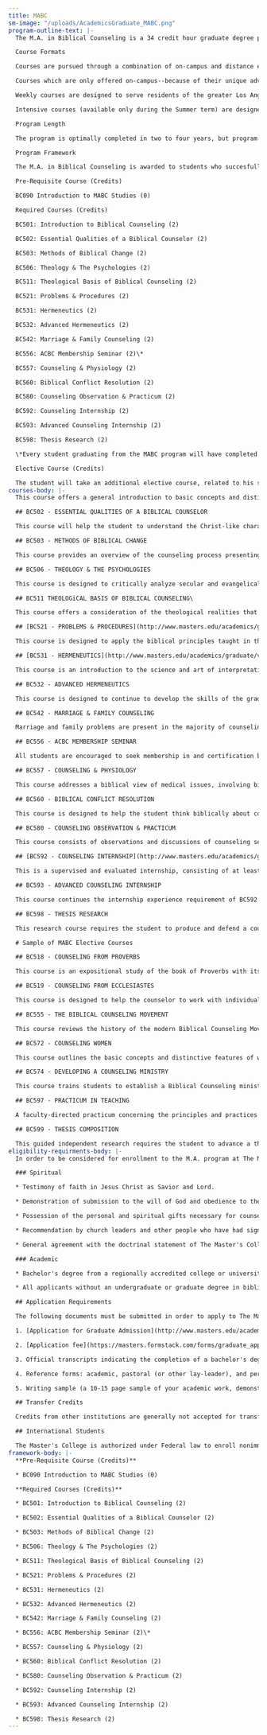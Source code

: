 ```yaml
---
title: MABC
sm-image: "/uploads/AcademicsGraduate_MABC.png"
program-outline-text: |-
  The M.A. in Biblical Counseling is a 34 credit hour graduate degree program, designed to allow students to pursue in-depth training in Biblical Counseling.

  Course Formats

  Courses are pursued through a combination of on-campus and distance education courses. The program is designed to give students maximum flexibility in progressing through the degree while also strategically offering instruction in the format best suited for effective educational training--serving both distance and local students. With these available formats, the entire degree may be earned without relocating to Southern California, although local students may experience additional mentoring because of their proximity to campus and additional ministry connections with the faculty.

  Courses which are only offered on-campus--because of their unique advantage in a traditional classroom setting--may be pursued either through weekly meetings (courses meeting once a week for a 15-week period), or through intensive meetings (courses which meet intensively for 1 week on campus in July and from a distance the rest of the term--formerly known as our "Summer Intensive Program").

  Weekly courses are designed to serve residents of the greater Los Angeles area especially or others who are able to move to the area. Courses are held in the evenings Mondays through Thursdays, allowing students to continue to work in their present occupations and ministries while completing their degree program.

  Intensive courses (available only during the Summer term) are designed to serve distance students especially, those in various parts of the world who are entrenched in their current ministries and without the ability to relocate to Southern California. Courses extend from May to August, but intensive lectures and classroom dialogue are conducted in a single week period always scheduled during the last two weeks of July. Preparatory and follow-up studies surround the intensive week. Students are encouraged to take four courses each summer (which include two weeks of intensive class meetings) in order to complete the on-campus requirement in 2 years. Each student will present his master’s thesis to the faculty and fellow students on-campus during the week of graduation, which is always held at the beginning of May.

  Program Length

  The program is optimally completed in two to four years, but program length may depend on the student's own schedule and external commitments. Typically, students complete their course work over a two to three year period, and their internship and research in an additional year. The degree must be completed within six years of enrollment.

  Program Framework

  The M.A. in Biblical Counseling is awarded to students who succesfully fulfill the requirements of the following courses.

  Pre-Requisite Course (Credits)

  BC090 Introduction to MABC Studies (0)

  Required Courses (Credits)

  BC501: Introduction to Biblical Counseling (2)

  BC502: Essential Qualities of a Biblical Counselor (2)

  BC503: Methods of Biblical Change (2)

  BC506: Theology & The Psychologies (2)

  BC511: Theological Basis of Biblical Counseling (2)

  BC521: Problems & Procedures (2)

  BC531: Hermeneutics (2)

  BC532: Advanced Hermeneutics (2)

  BC542: Marriage & Family Counseling (2)

  BC556: ACBC Membership Seminar (2)\*

  BC557: Counseling & Physiology (2)

  BC560: Biblical Conflict Resolution (2)

  BC580: Counseling Observation & Practicum (2)

  BC592: Counseling Internship (2)

  BC593: Advanced Counseling Internship (2)

  BC598: Thesis Research (2)

  \*Every student graduating from the MABC program will have completed all requirements for certification with the Association of Certified Biblical Counselors (ACBC), by nature of those requirements seamlessly woven into the curriculum of required courses.

  Elective Course (Credits)

  The student will take an additional elective course, related to his specific research or counseling methodology interests.
courses-body: |-
  This course offers a general introduction to basic concepts and distinctive features of biblical counseling. Students will discuss what biblical counseling is and what it involves, the role of the counselor in biblical counseling, the different kinds of counseling that are needed, the place of counseling in the ministry of the church and how biblical counseling theory and practice relate to and differ from some of the more common secular models and theories. Part of the course will involve a personal improvement project in which the student will evaluate his own counseling qualifications, design a plan for improving some area of his life, put that plan into action, and then evaluate his progress as the course draws to a close.

  ## BC502 - ESSENTIAL QUALITIES OF A BIBLICAL COUNSELOR

  This course will help the student to understand the Christ-like character and functional qualities of the discipler/counselor. The course will also provide the environment for self-examination for present and future growth, both in his personal walk with Jesus Christ and as a skilled biblical counselor.

  ## BC503 - METHODS OF BIBLICAL CHANGE

  This course provides an overview of the counseling process presenting a comprehensive methodological model for promoting biblical change in people. The goal of this course is to encourage biblical thinking and procedures in the process of helping people.

  ## BC506 - THEOLOGY & THE PSYCHOLOGIES

  This course is designed to critically analyze secular and evangelical integrationist theories of psychology and psychotherapy, and to recognize those theories or psychologies as part of larger belief systems, perhaps logically derived from erroneous starting points, while also comparing them to what has been revealed from Scripture and what falls into the study of theology, practical theology, and Biblical Counseling. The course will probe the anthropological presuppositions of treatment theory and seek to bring a thoroughly biblical critique to their foundational assumptions as well as methodology. Issues like theories of the subconscious, psychoanalytic approaches to personality, establishing norms, psychological testing, making the distinction between the normal and abnormal, major and mood disorders, schizophrenia and multiple personality disorders are among the psychological constructs and their popular theoreticians that will be explored. All persons encountered in counseling practice will have been exposed to foreign belief systems other than that promoted by the Scripture and, to various degrees, adopted those worldviews—even those who profess to know Christ in a saving way. Therefore, the wise counselor ought to be equipped to recognize points of departure from truth.

  ## BC511 THEOLOGiCAL BASIS OF BIBLICAL COUNSELING\

  This course offers a consideration of the theological realities that form the basis of a proper approach to counseling. Special emphasis is given to the nature of God and of man (fallen and unfallen), a biblical definition of the image of God, the nature of sin, the realities of regeneration and progressive sanctification, the concept of “the flesh” (old man/new man), an understanding of the heart/mind as used in Scripture and the place of the local church in the ministry of counseling.

  ## [BC521 - PROBLEMS & PROCEDURES](http://www.masters.edu/academics/graduate/video/bc521.aspx?width=575&height=365)

  This course is designed to apply the biblical principles taught in the Introduction to Biblical Counseling (BC501) and the Methods of Biblical Change (BC503) courses to a range of specific counseling problems. Topics discussed include anger, fear, depression, homosexuality, anxiety, eating disorders, incest, child abuse, counseling youth, counseling divorcees, and crisis counseling. During the second semester of this course, each student will research and present to the class a detailed biblical counseling outline for a teacher-approved counseling issue. Pre-Requisite: BC501, BC531, BC503, BC511.

  ## [BC531 - HERMENEUTICS](http://www.masters.edu/academics/graduate/video/bc531.aspx?width=575&height=365)

  This course is an introduction to the science and art of interpretation, with special attention to the application of Scripture to counseling. Various interpretive approaches on key scriptural passages will be examined, especially as they relate to the biblical counselor and his task.

  ## BC532 - ADVANCED HERMENEUTICS

  This course is designed to continue to develop the skills of the graduate student with the science and art of biblical interpretation for greater accuracy in the application of truth in a counseling context. A proper hermeneutical approach will be modeled for difficult passages that are frequently used in counseling, especially as they relate to the use of texts from a variety of genres in Scripture. The focus of this course is for the graduate student to learn how to properly interpret each book of the Bible, with its special literary genre and subgenres, in order to be well-equipped to accurately apply its truth. Pre-Requisite: BC501, BC531.

  ## BC542 - MARRIAGE & FAMILY COUNSELING

  Marriage and family problems are present in the majority of counseling cases. This course will give an overview of general marriage and family counseling issues relating to the content and process of counseling. It will then proceed to specifically deal with some of the major difficulties that troubled marriages and families experience from a biblical perspective. Included in the course are discussions of the biblical basis and purposes of marriage, family stages, in-law problems, developing unity, husband/wife roles and responsibilities, correcting communication problems and how to resolve conflicts that arise.

  ## BC556 - ACBC MEMBERSHIP SEMINAR

  All students are encouraged to seek membership in and certification by the Association of Certified Biblical Counselors (ACBC). This seminar will prepare the student for membership by taking the Theological and the Counselors Exams and and by beginning supervised counseling as part of their ACBC membership process. Pre-Requisite: BC501, BC531, BC503, BC511, BC502, BC512, BC521, BC590/591 (BC580).

  ## BC557 - COUNSELING & PHYSIOLOGY

  This course addresses a biblical view of medical issues, involving biological and psychosomatic diseases, syndromes, and illnesses. The spiritual and physical aspects of counseling will also be addressed.

  ## BC560 - BIBLICAL CONFLICT RESOLUTION

  This course is designed to help the student think biblically about conflict and how to respond to conflicts in a way the glorifies the Lord. In particular, the student will be taught a model and a plan for how to think about struggles in relationships and evaluate their own typical patters of response. These principles apply to business and the church but there will be special focus on handling marriage difficulties.

  ## BC580 - COUNSELING OBSERVATION & PRACTICUM

  This course consists of observations and discussions of counseling sessions and practice in counseling by correspondence. It is designed to help the student learn practical skills in counseling by observation, evaluation, ciritique, discussion and actual practice. Pre-Requisite: BC501, BC531, BC503, BC511.

  ## [BC592 - COUNSELING INTERNSHIP](http://www.masters.edu/academics/graduate/video/bc592.aspx?width=575&height=365)

  This is a supervised and evaluated internship, consisting of at least two actual counseling sessions per week, and a total of 25 hours of counseling. Prerequisites: All core courses.

  ## BC593 - ADVANCED COUNSELING INTERNSHIP

  This course continues the internship experience requirement of BC592 with another term of supervision and evaluated internship, consisting of at least two actual counseling sessions per week, and a total of 25 hours of counseling. Prerequisites: All core courses.

  ## BC598 - THESIS RESEARCH

  This research course requires the student to produce and defend a counseling topic in a seminar format on campus. The defense must deliver biblically researched solutions to a precise counseling problem, taking the form of a 20-to-30 page, fully-documented outline. Thesis topics are approved by the Thesis Coordinator; research is pursued under an appointed faculty advisor. The course entails (1) getting an approved thesis topic, (2) developing an approved research outline, and (3) defending that thesis in our research symposium. Prerequisites: All core courses.

  # Sample of MABC Elective Courses

  ## BC518 - COUNSELING FROM PROVERBS

  This course is an expositional study of the book of Proverbs with its special relevance to counseling. Pre-Requisite: BC501, BC531.

  ## BC519 - COUNSELING FROM ECCLESIASTES

  This course is designed to help the counselor to work with individuals who are strugging with a materialistic cosmology. Pre-Requisite: BC501, BC531.

  ## BC555 - THE BIBLICAL COUNSELING MOVEMENT

  This course reviews the history of the modern Biblical Counseling Movement and leads students to engage the current leaders through a focus on contemporary issues.

  ## BC572 - COUNSELING WOMEN

  This course outlines the basic concepts and distinctive features of woman-to-woman biblical counseling, in order to equip women to fulfill their scriptural mandate to mentor/counsel other women and bring ultimate glory to God. It will focus on Gospel-centered counseling in the context of one Christian woman coming alongside another woman with words of truth from God's Word in the context of relationship to encourage, admonish, comfort, and challenge. Emphasis will be placed on practical principles of gospel application, the qualifications of the biblical counselors, the roles of the counselor in the ministry of the local church, and the key aspects of progressive sanctification.

  ## BC574 - DEVELOPING A COUNSELING MINISTRY

  This course trains students to establish a Biblical Counseling ministry within a local church or parachurch organization. Special focus is given to models for counseling ministries, strategies for developing counseling personnel, principles from Ecclesiology, successful organizational structures, policies and procedures for operational effectiveness, resources and documentation, and legal matters.

  ## BC597 - PRACTICUM IN TEACHING

  A faculty-directed practicum concerning the principles and practices of effective teaching of Biblical Counseling in conjunction with a semester-long teaching opportunity. Emphasis will be placed on teaching technique, the learning process, and curricular design. Prerequisite: All core courses.

  ## BC599 - THESIS COMPOSITION

  This guided independent research requires the student to advance a thesis, presenting the biblical understanding and counseling methodology for a specific problem that could be encountered in counseling, taking the form of a 100 to 120 page, fully documented paper. Thesis topics are approved by the Department Chair and the Thesis Coordinator; research and composition are pursued under an appointed faculty advisor. Prerequisites: All core courses.
eligibility-requirments-body: |-
  In order to be considered for enrollment to the M.A. program at The Master's College, the following eligibility requirements must be met by the applicant. The administration and faculty of the College reserve the right to withdraw the privilege of enrollment or to place a student on probation if, after enrollment, the student proves to be lacking in these qualifications.

  ### Spiritual

  * Testimony of faith in Jesus Christ as Savior and Lord.

  * Demonstration of submission to the will of God and obedience to the Word of God.

  * Possession of the personal and spiritual gifts necessary for counseling and discipleship (deacon/deaconness qualified).

  * Recommendation by church leaders and other people who have had significant contact with the applicant.

  * General agreement with the doctrinal statement of The Master's College.

  ### Academic

  * Bachelor's degree from a regionally accredited college or university (official transcript required). The prospective student must have a cumulative grade point average of 3.0 or above on a 4.0 scale for all undergraduate work. The student will be expected to maintain a 3.0 average in the M.A. program.

  * All applicants without an undergraduate or graduate degree in biblical studies prior to pursuing this master's degree will be required to complete pre-requisite courses--Introduction to the Biblical Text, and Introduction to Biblical Interpretation--by the end of their first trimester of study.

  ## Application Requirements

  The following documents must be submitted in order to apply to The Master's College:

  1. [Application for Graduate Admission](http://www.masters.edu/academics/graduate/downloads.aspx "Grad Forms Page")

  2. [Application fee](https://masters.formstack.com/forms/graduate_application_fee_credit_card_processing) ($50)

  3. Official transcripts indicating the completion of a bachelor's degree from a regionally accredited college or university

  4. Reference forms: academic, pastoral (or other lay-leader), and personal (forms provided with application)

  5. Writing sample (a 10-15 page sample of your academic work, demonstrating graduate study capability)

  ## Transfer Credits

  Credits from other institutions are generally not accepted for transfer due to the unique content and nature of the Biblical Counseling courses. However, some courses from other theological institutions may transfer with minimal additional coursework. Eligibility for transfer credits is only determined through the transcript review step of the application process.

  ## International Students

  The Master's College is authorized under Federal law to enroll nonimmigrant alien students. Students from abroad are welcome, provided they meet the admission requirements of the College. For applicants, for whom English is a second language, a minimum score of 100 is required on the TOEFL exam in order to be considered for admission. While all classroom instruction is conducted in English, the administration, faculty and staff attempt to be sensitive to the needs of our international students. As foreign students' legal needs are different from those of U.S. citizens, there are additional requirements. Foreign students are urged to contact the [Office of International Student Advancement](mailto:iso@masters.edu "Office of International Student Advancement") to obtain the appropriate information.
framework-body: |-
  **Pre-Requisite Course (Credits)**

  * BC090 Introduction to MABC Studies (0)

  **Required Courses (Credits)**

  * BC501: Introduction to Biblical Counseling (2)

  * BC502: Essential Qualities of a Biblical Counselor (2)

  * BC503: Methods of Biblical Change (2)

  * BC506: Theology & The Psychologies (2)

  * BC511: Theological Basis of Biblical Counseling (2)

  * BC521: Problems & Procedures (2)

  * BC531: Hermeneutics (2)

  * BC532: Advanced Hermeneutics (2)

  * BC542: Marriage & Family Counseling (2)

  * BC556: ACBC Membership Seminar (2)\*

  * BC557: Counseling & Physiology (2)

  * BC560: Biblical Conflict Resolution (2)

  * BC580: Counseling Observation & Practicum (2)

  * BC592: Counseling Internship (2)

  * BC593: Advanced Counseling Internship (2)

  * BC598: Thesis Research (2)
---
```


